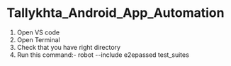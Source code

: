 # Tallykhta_Android_App_Automation

1. Open VS code 
2. Open Terminal
3. Check that you have right directory
4. Run this command:-     robot --include e2epassed test_suites 
